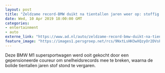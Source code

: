 ```yaml
---
layout: post
title: "Zeldzame record-BMW duikt na tientallen jaren weer op: stoffig en verwaarloosd"
date: Wed, 10 Apr 2019 18:00:00 GMT
categories: 
- entertainment 
- auto 
externe_link: "https://www.ad.nl/auto/zeldzame-record-bmw-duikt-na-tientallen-jaren-weer-op-stoffig-en-verwaarloosd~a0b0843a/"
feature_image: "https://images1.persgroep.net/rcs/9NxtLsHH3wXQzyOr2DVsPN0OqFI/diocontent/145250346/_fitwidth/400/?appId=21791a8992982cd8da851550a453bd7f&quality=0.7"
---
```


Deze BMW M1 supersportwagen werd ooit gekocht door een gepensioneerde coureur om snelheidsrecords mee te breken, waarna de bolide tientallen jaren stof stond te vergaren.
